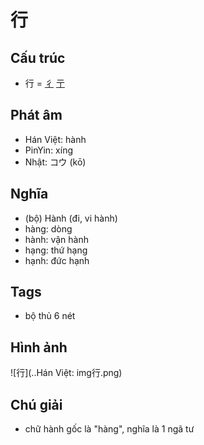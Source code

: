 # 行

## Cấu trúc
* 行 = [彳](彳.md) [亍](亍.md)

## Phát âm

* Hán Việt: hành
* PinYin: xíng
* Nhật: コウ (kō)

## Nghĩa

* (bộ) Hành (đi, vi hành)
* hàng: dòng
* hành: vận hành
* hạng: thứ hạng
* hạnh: đức hạnh

## Tags
* bộ thủ 6 nét

## Hình ảnh
![行](..Hán Việt: img行.png)

## Chú giải
* chữ hành gốc là "hàng", nghĩa là 1 ngã tư

<script>window.HANZI_FIELD='行';</script>
